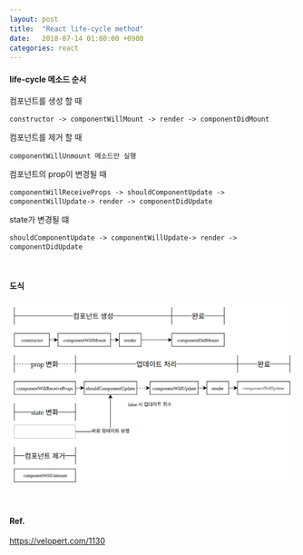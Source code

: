 ```yaml
---
layout: post
title:  "React life-cycle method"
date:   2018-07-14 01:00:00 +0900
categories: react
---
```

#### life-cycle 메소드 순서
컴포넌트를 생성 할 때
```
constructor -> componentWillMount -> render -> componentDidMount
```

컴포넌트를 제거 할 때
```
componentWillUnmount 메소드만 실행
```
컴포넌트의 prop이 변경될 때
```
componentWillReceiveProps -> shouldComponentUpdate -> componentWillUpdate-> render -> componentDidUpdate
```
state가 변경될 떄
```
shouldComponentUpdate -> componentWillUpdate-> render -> componentDidUpdate
```

<br>

#### 도식
![](/images/react-lifecycle.png)

<br>

#### Ref.
<https://velopert.com/1130>